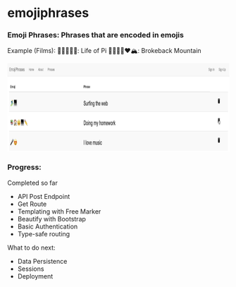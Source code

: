 # emojiphrases

### Emoji Phrases: Phrases that are encoded in emojis 

Example (Films): 
👳🏽‍♀️🛶🐯: Life of Pi
👨🏻👨🏻❤️🏔️: Brokeback Mountain

<img src="https://github.com/zhishan03/emojiphrases/blob/master/phrase.png" alt="alt text" width="900" height="200">

### Progress:
Completed so far
* API Post Endpoint
* Get Route
* Templating with Free Marker
* Beautify with Bootstrap
* Basic Authentication
* Type-safe routing

What to do next: 
* Data Persistence
* Sessions
* Deployment

